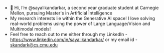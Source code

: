 - 👋 Hi, I’m @sayalikandarkar, a second year graduate student at Carnegie Mellon, pursuing Master's in Artificial Intelligence
- My research interests lie within the Generative AI space! I love solving real-world problems using the power of Large Language/Vision and Multimodal models! 
- Feel free to reach out to me either through my LinkedIn - https://www.linkedin.com/in/sayalikandarkar/ or my email id - skandark@cs.cmu.edu
<!---
sayalikandarkar/sayalikandarkar is a ✨ special ✨ repository because its `README.md` (this file) appears on your GitHub profile.
You can click the Preview link to take a look at your changes.
--->
